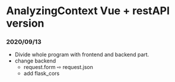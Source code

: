 <script src="https://cdn.jsdelivr.net/npm/mermaid/dist/mermaid.min.js"></script>
<script>mermaid.initialize({startOnLoad:true});</script>


# AnalyzingContext Vue + restAPI version

### 2020/09/13
* Divide whole program with frontend and backend part. 
* change backend
    * request.form ⇨ request.json
    * add flask_cors
